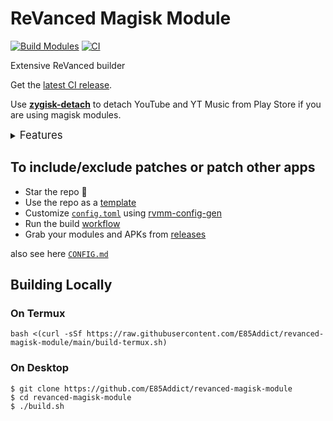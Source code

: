 # ReVanced Magisk Module
[![Build Modules](https://github.com/E85Addict/revanced-magisk-module/actions/workflows/build.yml/badge.svg)](https://github.com/E85Addict/revanced-magisk-module/actions/workflows/build.yml)
[![CI](https://github.com/E85Addict/revanced-magisk-module/actions/workflows/ci.yml/badge.svg?event=schedule)](https://github.com/E85Addict/revanced-magisk-module/actions/workflows/ci.yml)

Extensive ReVanced builder  

Get the [latest CI release](https://github.com/E85Addict/revanced-magisk-module/releases).

Use [**zygisk-detach**](https://github.com/j-hc/zygisk-detach) to detach YouTube and YT Music from Play Store if you are using magisk modules. 

<details><summary><big>Features</big></summary>
<ul>
 <li>Support all present and future ReVanced and <a href="https://github.com/inotia00/revanced-patches">ReVanced Extended</a> apps</li>
 <li> Can build Magisk modules and non-root APKs</li>
 <li> Updated daily with the latest versions of apps and patches</li>
 <li> Optimize APKs and modules for size</li>
 <li> Modules</li>
    <ul>
     <li> recompile invalidated odex for faster usage</li>
     <li> receive updates from Magisk app</li>
     <li> do not break safetynet or trigger root detections</li>
     <li> handle installation of the correct version of the stock app and all that</li>
     <li> support Magisk and KernelSU</li>
    </ul>
</ul>
Note that the <a href="../../actions/workflows/ci.yml">CI workflow</a> is scheduled to build the modules and APKs everyday using GitHub Actions if there is a change in ReVanced patches. You may want to disable it.
</details>

## To include/exclude patches or patch other apps

 * Star the repo :eyes:
 * Use the repo as a [template](https://github.com/new?template_name=revanced-magisk-module&template_owner=E85Addict)
 * Customize [`config.toml`](./config.toml) using [rvmm-config-gen](https://j-hc.github.io/rvmm-config-gen/)
 * Run the build [workflow](../../actions/workflows/build.yml)
 * Grab your modules and APKs from [releases](../../releases)

also see here [`CONFIG.md`](./CONFIG.md)

## Building Locally
### On Termux
```console
bash <(curl -sSf https://raw.githubusercontent.com/E85Addict/revanced-magisk-module/main/build-termux.sh)
```

### On Desktop
```console
$ git clone https://github.com/E85Addict/revanced-magisk-module
$ cd revanced-magisk-module
$ ./build.sh
```
